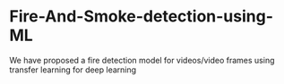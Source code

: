 # Fire-And-Smoke-detection-using-ML
We have proposed a fire detection model for videos/video frames using transfer learning for deep learning
